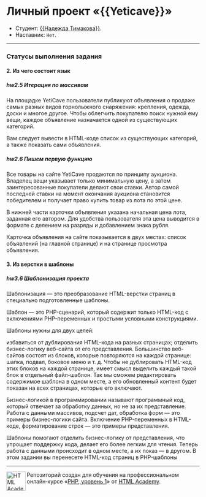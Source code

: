# Личный проект «{{Yeticave}}»

* Студент: [{{Надежда Тимакова}}]({{id2375083}}).
* Наставник: `Нет`.

---
### Статусы выполнения задания

#### 2. Из чего состоит язык

##### hw2.5 Итерация по массивам

На площадке YetiCave пользователи публикуют объявления о продаже самых разных видов горнолыжного снаряжения: крепления, одежда, доски и многое другое. Чтобы облегчить покупателю поиск нужной ему вещи, каждое объявление назначается одной из существующих категорий.

Вам следует вывести в HTML-коде список из существующих категорий, а также показать сами объявления.

##### hw2.6 Пишем первую функцию

Все товары на сайте YetiCave продаются по принципу аукциона. Владелец вещи указывает только минимальную цену, а затем заинтересованные покупатели делают свои ставки. Автор самой последней ставки на момент окончания аукциона становится победителем и получает право купить товар из лота по этой цене.

В нижней части карточки объявления указана начальная цена лота, заданная его автором. Для удобства пользователя эта цена выводится в формате с делением на разряды и добавлением знака рубля.

Карточка объявления на сайте показывается в двух местах: список объявлений (на главной странице) и на странице просмотра объявления.

#### 3. Из верстки в шаблоны

##### hw3.6 Шаблонизация проекта

Шаблонизация — это преобразование HTML-верстки страниц в специально подготовленные шаблоны.

Шаблон — это PHP-сценарий, который содержит только HTML-код с включениями PHP-переменных и простыми условными конструкциями.

Шаблоны нужны для двух целей:

избавиться от дублирования HTML-кода на разных страницах;
отделить бизнес-логику веб-сайта от его представления.
Большинство веб-сайтов состоят из блоков, которые повторяются на каждой странице: шапка, подвал, боковое меню и т. д. Чтобы не дублировать HTML-код этих блоков на каждой странице, имеет смысл выделить каждый такой блок в отдельный файл-шаблон. Так мы сможем редактировать содержимое шаблона в одном месте, а его обновленный контент будет показан на всех страницах, которые его включают.

Бизнес-логикой в программировании называют программный код, который отвечает за обработку данных, но не за их представление. Работа с данными массивов, подсчет дат, обработка форм — это примеры бизнес-логики сайта. Включение PHP-переменных в HTML-коде, форматирование строк — это примеры представления.

Шаблоны помогают отделить бизнес-логику от представления, что упрощает поддержку кода, делает его более легким для чтения. Теперь работа с данными происходит в одном месте, а их показ — в другом. В этом задании вы перенесете HTML-код страниц в PHP-шаблоны

---

<a href="https://htmlacademy.ru/intensive/php"><img align="left" width="50" height="50" alt="HTML Academy" src="https://up.htmlacademy.ru/static/img/intensive/php/logo-for-github-2.png"></a>

Репозиторий создан для обучения на профессиональном онлайн‑курсе «[PHP, уровень 1](https://htmlacademy.ru/intensive/php)» от [HTML Academy](https://htmlacademy.ru).
